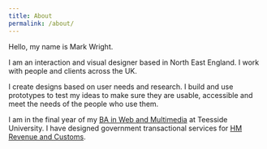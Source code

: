 ```yaml
---
title: About
permalink: /about/
---
```


Hello, my name is Mark Wright.

I am an interaction and visual designer based in North East England. I work with people and clients across the UK.

I create designs based on user needs and research. I build and use prototypes to test my ideas to make sure they are usable, accessible and meet the needs of the people who use them.

I am in the final year of my <a href="http://www.tees.ac.uk/undergraduate_courses/Computing_&amp;_Web/" target="_blank" class="link">BA in Web and Multimedia</a> at Teesside University. I have designed government transactional services for <a href="https://www.gov.uk/government/organisations/hm-revenue-customs" target="_blank" class="link">HM Revenue and Customs</a>.
